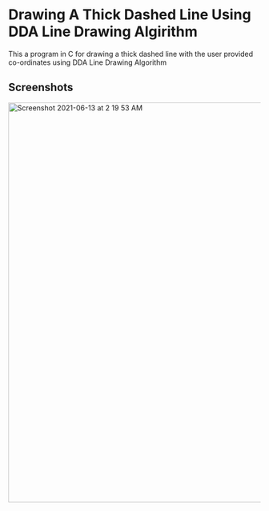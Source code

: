 # Drawing A Thick Dashed Line Using DDA Line Drawing Algirithm
 This a program in C for drawing a thick dashed line with the user provided co-ordinates using DDA Line Drawing Algorithm
 
## Screenshots
<img width="800" alt="Screenshot 2021-06-13 at 2 19 53 AM" src="https://user-images.githubusercontent.com/61555936/121788830-42e6a980-cbee-11eb-9477-443a8460a954.png">

